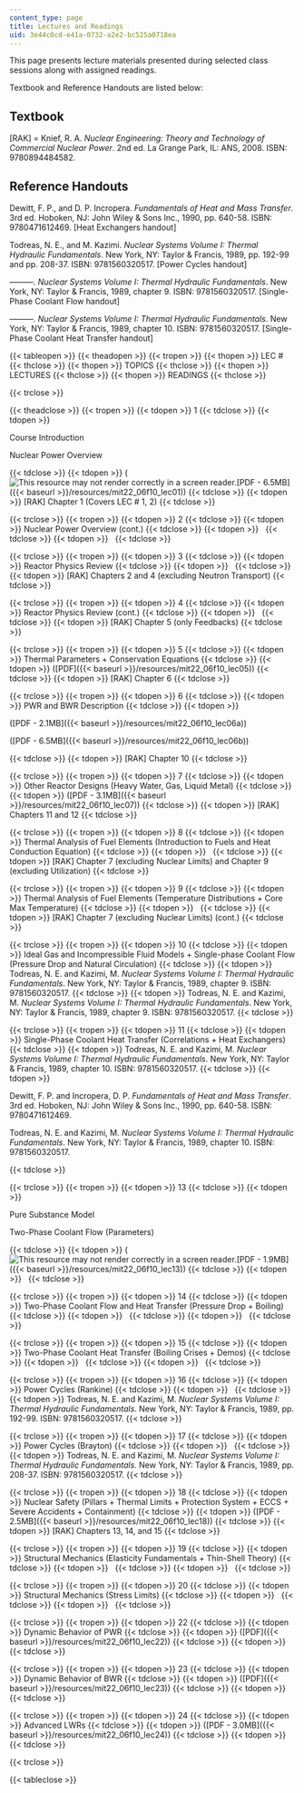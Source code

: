 ```yaml
---
content_type: page
title: Lectures and Readings
uid: 3e44c0cd-e41a-0732-a2e2-bc525a0718ea
---
```


This page presents lecture materials presented during selected class sessions along with assigned readings.

Textbook and Reference Handouts are listed below:

Textbook
--------

\[RAK\] = Knief, R. A. _Nuclear Engineering: Theory and Technology of Commercial Nuclear Power_. 2nd ed. La Grange Park, IL: ANS, 2008. ISBN: 9780894484582.

Reference Handouts
------------------

Dewitt, F. P., and D. P. Incropera. _Fundamentals of Heat and Mass Transfer_. 3rd ed. Hoboken, NJ: John Wiley & Sons Inc., 1990, pp. 640-58. ISBN: 9780471612469. \[Heat Exchangers handout\]

Todreas, N. E., and M. Kazimi. _Nuclear Systems Volume I: Thermal Hydraulic Fundamentals_. New York, NY: Taylor & Francis, 1989, pp. 192-99 and pp. 208-37. ISBN: 9781560320517. \[Power Cycles handout\]

———. _Nuclear Systems Volume I: Thermal Hydraulic Fundamentals_. New York, NY: Taylor & Francis, 1989, chapter 9. ISBN: 9781560320517. \[Single-Phase Coolant Flow handout\]

———. _Nuclear Systems Volume I: Thermal Hydraulic Fundamentals_. New York, NY: Taylor & Francis, 1989, chapter 10. ISBN: 9781560320517. \[Single-Phase Coolant Heat Transfer handout\]

{{< tableopen >}}
{{< theadopen >}}
{{< tropen >}}
{{< thopen >}}
LEC #
{{< thclose >}}
{{< thopen >}}
TOPICS
{{< thclose >}}
{{< thopen >}}
LECTURES
{{< thclose >}}
{{< thopen >}}
READINGS
{{< thclose >}}

{{< trclose >}}

{{< theadclose >}}
{{< tropen >}}
{{< tdopen >}}
1
{{< tdclose >}}
{{< tdopen >}}


Course Introduction

Nuclear Power Overview


{{< tdclose >}}
{{< tdopen >}}
(![This resource may not render correctly in a screen reader.](/images/inacessible.gif)[PDF - 6.5MB]({{< baseurl >}}/resources/mit22_06f10_lec01))
{{< tdclose >}}
{{< tdopen >}}
\[RAK\] Chapter 1 (Covers LEC # 1, 2)
{{< tdclose >}}

{{< trclose >}}
{{< tropen >}}
{{< tdopen >}}
2
{{< tdclose >}}
{{< tdopen >}}
Nuclear Power Overview (cont.)
{{< tdclose >}}
{{< tdopen >}}
 
{{< tdclose >}}
{{< tdopen >}}
 
{{< tdclose >}}

{{< trclose >}}
{{< tropen >}}
{{< tdopen >}}
3
{{< tdclose >}}
{{< tdopen >}}
Reactor Physics Review
{{< tdclose >}}
{{< tdopen >}}
 
{{< tdclose >}}
{{< tdopen >}}
\[RAK\] Chapters 2 and 4 (excluding Neutron Transport)
{{< tdclose >}}

{{< trclose >}}
{{< tropen >}}
{{< tdopen >}}
4
{{< tdclose >}}
{{< tdopen >}}
Reactor Physics Review (cont.)
{{< tdclose >}}
{{< tdopen >}}
 
{{< tdclose >}}
{{< tdopen >}}
\[RAK\] Chapter 5 (only Feedbacks)
{{< tdclose >}}

{{< trclose >}}
{{< tropen >}}
{{< tdopen >}}
5
{{< tdclose >}}
{{< tdopen >}}
Thermal Parameters + Conservation Equations
{{< tdclose >}}
{{< tdopen >}}
([PDF]({{< baseurl >}}/resources/mit22_06f10_lec05))
{{< tdclose >}}
{{< tdopen >}}
\[RAK\] Chapter 6
{{< tdclose >}}

{{< trclose >}}
{{< tropen >}}
{{< tdopen >}}
6
{{< tdclose >}}
{{< tdopen >}}
PWR and BWR Description
{{< tdclose >}}
{{< tdopen >}}


([PDF - 2.1MB]({{< baseurl >}}/resources/mit22_06f10_lec06a))

([PDF - 6.5MB]({{< baseurl >}}/resources/mit22_06f10_lec06b))


{{< tdclose >}}
{{< tdopen >}}
\[RAK\] Chapter 10
{{< tdclose >}}

{{< trclose >}}
{{< tropen >}}
{{< tdopen >}}
7
{{< tdclose >}}
{{< tdopen >}}
Other Reactor Designs (Heavy Water, Gas, Liquid Metal)
{{< tdclose >}}
{{< tdopen >}}
([PDF - 3.1MB]({{< baseurl >}}/resources/mit22_06f10_lec07))
{{< tdclose >}}
{{< tdopen >}}
\[RAK\] Chapters 11 and 12
{{< tdclose >}}

{{< trclose >}}
{{< tropen >}}
{{< tdopen >}}
8
{{< tdclose >}}
{{< tdopen >}}
Thermal Analysis of Fuel Elements (Introduction to Fuels and Heat Conduction Equation)
{{< tdclose >}}
{{< tdopen >}}
 
{{< tdclose >}}
{{< tdopen >}}
\[RAK\] Chapter 7 (excluding Nuclear Limits) and Chapter 9 (excluding Utilization)
{{< tdclose >}}

{{< trclose >}}
{{< tropen >}}
{{< tdopen >}}
9
{{< tdclose >}}
{{< tdopen >}}
Thermal Analysis of Fuel Elements (Temperature Distributions + Core Max Temperature)
{{< tdclose >}}
{{< tdopen >}}
 
{{< tdclose >}}
{{< tdopen >}}
\[RAK\] Chapter 7 (excluding Nuclear Limits) (cont.)
{{< tdclose >}}

{{< trclose >}}
{{< tropen >}}
{{< tdopen >}}
10
{{< tdclose >}}
{{< tdopen >}}
Ideal Gas and Incompressible Fluid Models + Single-phase Coolant Flow (Pressure Drop and Natural Circulation)
{{< tdclose >}}
{{< tdopen >}}
Todreas, N. E. and Kazimi, M. _Nuclear Systems Volume I: Thermal Hydraulic Fundamentals_. New York, NY: Taylor & Francis, 1989, chapter 9. ISBN: 9781560320517.
{{< tdclose >}}
{{< tdopen >}}
Todreas, N. E. and Kazimi, M. _Nuclear Systems Volume I: Thermal Hydraulic Fundamentals_. New York, NY: Taylor & Francis, 1989, chapter 9. ISBN: 9781560320517.
{{< tdclose >}}

{{< trclose >}}
{{< tropen >}}
{{< tdopen >}}
11
{{< tdclose >}}
{{< tdopen >}}
Single-Phase Coolant Heat Transfer (Correlations + Heat Exchangers)
{{< tdclose >}}
{{< tdopen >}}
Todreas, N. E. and Kazimi, M. _Nuclear Systems Volume I: Thermal Hydraulic Fundamentals_. New York, NY: Taylor & Francis, 1989, chapter 10. ISBN: 9781560320517.
{{< tdclose >}}
{{< tdopen >}}


Dewitt, F. P. and Incropera, D. P. _Fundamentals of Heat and Mass Transfer_. 3rd ed. Hoboken, NJ: John Wiley & Sons Inc., 1990, pp. 640-58. ISBN: 9780471612469.

Todreas, N. E. and Kazimi, M. _Nuclear Systems Volume I: Thermal Hydraulic Fundamentals_. New York, NY: Taylor & Francis, 1989, chapter 10. ISBN: 9781560320517.


{{< tdclose >}}

{{< trclose >}}
{{< tropen >}}
{{< tdopen >}}
13
{{< tdclose >}}
{{< tdopen >}}


Pure Substance Model

Two-Phase Coolant Flow (Parameters)


{{< tdclose >}}
{{< tdopen >}}
(![This resource may not render correctly in a screen reader.](/images/inacessible.gif)[PDF - 1.9MB]({{< baseurl >}}/resources/mit22_06f10_lec13))
{{< tdclose >}}
{{< tdopen >}}
 
{{< tdclose >}}

{{< trclose >}}
{{< tropen >}}
{{< tdopen >}}
14
{{< tdclose >}}
{{< tdopen >}}
Two-Phase Coolant Flow and Heat Transfer (Pressure Drop + Boiling)
{{< tdclose >}}
{{< tdopen >}}
 
{{< tdclose >}}
{{< tdopen >}}
 
{{< tdclose >}}

{{< trclose >}}
{{< tropen >}}
{{< tdopen >}}
15
{{< tdclose >}}
{{< tdopen >}}
Two-Phase Coolant Heat Transfer (Boiling Crises + Demos)
{{< tdclose >}}
{{< tdopen >}}
 
{{< tdclose >}}
{{< tdopen >}}
 
{{< tdclose >}}

{{< trclose >}}
{{< tropen >}}
{{< tdopen >}}
16
{{< tdclose >}}
{{< tdopen >}}
Power Cycles (Rankine)
{{< tdclose >}}
{{< tdopen >}}
 
{{< tdclose >}}
{{< tdopen >}}
Todreas, N. E. and Kazimi, M. _Nuclear Systems Volume I: Thermal Hydraulic Fundamentals_. New York, NY: Taylor & Francis, 1989, pp. 192-99. ISBN: 9781560320517.
{{< tdclose >}}

{{< trclose >}}
{{< tropen >}}
{{< tdopen >}}
17
{{< tdclose >}}
{{< tdopen >}}
Power Cycles (Brayton)
{{< tdclose >}}
{{< tdopen >}}
 
{{< tdclose >}}
{{< tdopen >}}
Todreas, N. E. and Kazimi, M. _Nuclear Systems Volume I: Thermal Hydraulic Fundamentals_. New York, NY: Taylor & Francis, 1989, pp. 208-37. ISBN: 9781560320517.
{{< tdclose >}}

{{< trclose >}}
{{< tropen >}}
{{< tdopen >}}
18
{{< tdclose >}}
{{< tdopen >}}
Nuclear Safety (Pillars + Thermal Limits + Protection System + ECCS + Severe Accidents + Containment)
{{< tdclose >}}
{{< tdopen >}}
([PDF - 2.5MB]({{< baseurl >}}/resources/mit22_06f10_lec18))
{{< tdclose >}}
{{< tdopen >}}
\[RAK\] Chapters 13, 14, and 15
{{< tdclose >}}

{{< trclose >}}
{{< tropen >}}
{{< tdopen >}}
19
{{< tdclose >}}
{{< tdopen >}}
Structural Mechanics (Elasticity Fundamentals + Thin-Shell Theory)
{{< tdclose >}}
{{< tdopen >}}
 
{{< tdclose >}}
{{< tdopen >}}
 
{{< tdclose >}}

{{< trclose >}}
{{< tropen >}}
{{< tdopen >}}
20
{{< tdclose >}}
{{< tdopen >}}
Structural Mechanics (Stress Limits)
{{< tdclose >}}
{{< tdopen >}}
 
{{< tdclose >}}
{{< tdopen >}}
 
{{< tdclose >}}

{{< trclose >}}
{{< tropen >}}
{{< tdopen >}}
22
{{< tdclose >}}
{{< tdopen >}}
Dynamic Behavior of PWR
{{< tdclose >}}
{{< tdopen >}}
([PDF]({{< baseurl >}}/resources/mit22_06f10_lec22))
{{< tdclose >}}
{{< tdopen >}}
 
{{< tdclose >}}

{{< trclose >}}
{{< tropen >}}
{{< tdopen >}}
23
{{< tdclose >}}
{{< tdopen >}}
Dynamic Behavior of BWR
{{< tdclose >}}
{{< tdopen >}}
([PDF]({{< baseurl >}}/resources/mit22_06f10_lec23))
{{< tdclose >}}
{{< tdopen >}}
 
{{< tdclose >}}

{{< trclose >}}
{{< tropen >}}
{{< tdopen >}}
24
{{< tdclose >}}
{{< tdopen >}}
Advanced LWRs
{{< tdclose >}}
{{< tdopen >}}
([PDF - 3.0MB]({{< baseurl >}}/resources/mit22_06f10_lec24))
{{< tdclose >}}
{{< tdopen >}}
 
{{< tdclose >}}

{{< trclose >}}

{{< tableclose >}}